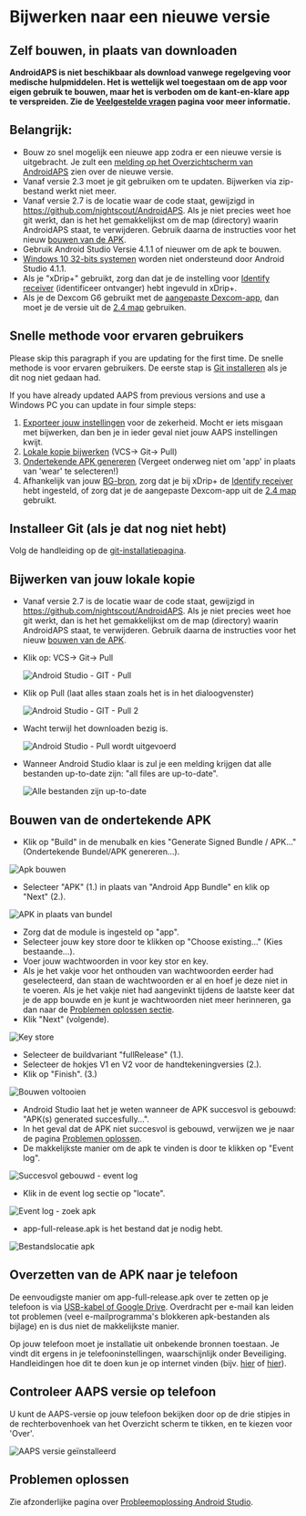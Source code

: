 # Bijwerken naar een nieuwe versie

## Zelf bouwen, in plaats van downloaden

**AndroidAPS is niet beschikbaar als download vanwege regelgeving voor medische hulpmiddelen. Het is wettelijk wel toegestaan om de app voor eigen gebruik te bouwen, maar het is verboden om de kant-en-klare app te verspreiden. Zie de [Veelgestelde vragen](../Getting-Started/FAQ.md) pagina voor meer informatie.**

## Belangrijk:

* Bouw zo snel mogelijk een nieuwe app zodra er een nieuwe versie is uitgebracht. Je zult een [melding op het Overzichtscherm van AndroidAPS](../Installing-AndroidAPS/Releasenotes#release-notes) zien over de nieuwe versie.
* Vanaf versie 2.3 moet je git gebruiken om te updaten. Bijwerken via zip-bestand werkt niet meer.
* Vanaf versie 2.7 is de locatie waar de code staat, gewijzigd in <https://github.com/nightscout/AndroidAPS>. Als je niet precies weet hoe git werkt, dan is het het gemakkelijkst om de map (directory) waarin AndroidAPS staat, te verwijderen. Gebruik daarna de instructies voor het nieuw [bouwen van de APK](../Installing-AndroidAPS/Building-APK.md).
* Gebruik [](https://developer.android.com/studio/)Android Studio Versie 4.1.1 of nieuwer om de apk te bouwen.
* [Windows 10 32-bits systemen](../Installing-AndroidAPS/troubleshooting_androidstudio#unable-to-start-daemon-process) worden niet ondersteund door Android Studio 4.1.1.
* Als je "xDrip+" gebruikt, zorg dan dat je de instelling voor [Identify receiver](../Configuration/xdrip#identify-receiver) (identificeer ontvanger) hebt ingevuld in xDrip+.
* Als je de Dexcom G6 gebruikt met de [aangepaste Dexcom-app](../Hardware/DexcomG6#if-using-g6-with-patched-dexcom-app), dan moet je de versie uit de [2.4 map](https://github.com/dexcomapp/dexcomapp/tree/master/2.4) gebruiken.

## Snelle methode voor ervaren gebruikers

Please skip this paragraph if you are updating for the first time. De snelle methode is voor ervaren gebruikers. De eerste stap is [Git installeren](../Installing-AndroidAPS/git-install.rst) als je dit nog niet gedaan had.

If you have already updated AAPS from previous versions and use a Windows PC you can update in four simple steps:

1. [Exporteer jouw instellingen](../Usage/ExportImportSettings#instellingen-exporteren) voor de zekerheid. Mocht er iets misgaan met bijwerken, dan ben je in ieder geval niet jouw AAPS instellingen kwijt.
2. [Lokale kopie bijwerken](../Installing-AndroidAPS/Update-to-new-version#bijwerken-van-jouw-lokale-kopie) (VCS-> Git-> Pull)
3. [Ondertekende APK genereren](../Installing-AndroidAPS/Update-to-new-version#bouwen-van-de-ondertekende-apk) (Vergeet onderweg niet om 'app' in plaats van 'wear' te selecteren!)
4. Afhankelijk van jouw [BG-bron](../Configuration/BG-Source.rst), zorg dat je bij xDrip+ de [Identify receiver](../Configuration/xdrip#identificeer-ontvanger-identify-receiver) hebt ingesteld, of zorg dat je de aangepaste Dexcom-app uit de [2.4 map](https://github.com/dexcomapp/dexcomapp/tree/master/2.4) gebruikt.

## Installeer Git (als je dat nog niet hebt)

Volg de handleiding op de [git-installatiepagina](../Installing-AndroidAPS/git-install.rst).

## Bijwerken van jouw lokale kopie

* Vanaf versie 2.7 is de locatie waar de code staat, gewijzigd in <https://github.com/nightscout/AndroidAPS>. Als je niet precies weet hoe git werkt, dan is het het gemakkelijkst om de map (directory) waarin AndroidAPS staat, te verwijderen. Gebruik daarna de instructies voor het nieuw [bouwen van de APK](../Installing-AndroidAPS/Building-APK.md).
* Klik op: VCS-> Git-> Pull
    
    ![Android Studio - GIT - Pull](../images/AndroidStudio361_Update01.png)

* Klik op Pull (laat alles staan zoals het is in het dialoogvenster)
    
    ![Android Studio - GIT - Pull 2](../images/AndroidStudio361_Update02a.png)

* Wacht terwijl het downloaden bezig is.
    
    ![Android Studio - Pull wordt uitgevoerd](../images/AndroidStudio361_Update03.png)

* Wanneer Android Studio klaar is zul je een melding krijgen dat alle bestanden up-to-date zijn: "all files are up-to-date".
    
    ![Alle bestanden zijn up-to-date](../images/AndroidStudio361_Update04.png)

## Bouwen van de ondertekende APK

<!--- Text is maintained in page building-apk.md --->

* Klik op "Build" in de menubalk en kies "Generate Signed Bundle / APK..." (Ondertekende Bundel/APK genereren...).

![Apk bouwen](../images/AndroidStudio361_27.png)

* Selecteer "APK" (1.) in plaats van "Android App Bundle" en klik op "Next" (2.).

![APK in plaats van bundel](../images/AndroidStudio361_28.png)

* Zorg dat de module is ingesteld op "app".
* Selecteer jouw key store door te klikken op "Choose existing..." (Kies bestaande...).
* Voer jouw wachtwoorden in voor key stor en key.
* Als je het vakje voor het onthouden van wachtwoorden eerder had geselecteerd, dan staan de wachtwoorden er al en hoef je deze niet in te voeren. Als je het vakje niet had aangevinkt tijdens de laatste keer dat je de app bouwde en je kunt je wachtwoorden niet meer herinneren, ga dan naar de [Problemen oplossen sectie](../Installing-AndroidAPS/troubleshooting_androidstudio#lost-keystore).
* Klik "Next" (volgende).

![Key store](../images/AndroidStudio361_Update05.png)

* Selecteer de buildvariant "fullRelease" (1.). 
* Selecteer de hokjes V1 en V2 voor de handtekeningversies (2.).
* Klik op "Finish". (3.)

![Bouwen voltooien](../images/AndroidStudio361_32.png)

* Android Studio laat het je weten wanneer de APK succesvol is gebouwd: "APK(s) generated succesfully...".
* In het geval dat de APK niet succesvol is gebouwd, verwijzen we je naar de pagina [Problemen oplossen](../Installing-AndroidAPS/troubleshooting_androidstudio.rst).
* De makkelijkste manier om de apk te vinden is door te klikken op "Event log".

![Succesvol gebouwd - event log](../images/AndroidStudio361_33.png)

* Klik in de event log sectie op "locate".

![Event log - zoek apk](../images/AndroidStudio361_34.png)

* app-full-release.apk is het bestand dat je nodig hebt.

![Bestandslocatie apk](../images/AndroidStudio361_35.png)

## Overzetten van de APK naar je telefoon

De eenvoudigste manier om app-full-release.apk over te zetten op je telefoon is via [USB-kabel of Google Drive](https://support.google.com/android/answer/9064445?hl=en). Overdracht per e-mail kan leiden tot problemen (veel e-mailprogramma's blokkeren apk-bestanden als bijlage) en is dus niet de makkelijkste manier.

Op jouw telefoon moet je installatie uit onbekende bronnen toestaan. Je vindt dit ergens in je telefooninstellingen, waarschijnlijk onder Beveiliging. Handleidingen hoe dit te doen kun je op internet vinden (bijv. [hier](https://www.expressvpn.com/de/support/vpn-setup/enable-apk-installs-android/) of [hier](https://www.androidcentral.com/unknown-sources)).

## Controleer AAPS versie op telefoon

U kunt de AAPS-versie op jouw telefoon bekijken door op de drie stipjes in de rechterbovenhoek van het Overzicht scherm te tikken, en te kiezen voor 'Over'.

![AAPS versie geïnstalleerd](../images/Update_VersionCheck.png)

## Problemen oplossen

Zie afzonderlijke pagina over [Probleemoplossing Android Studio](../Installing-AndroidAPS/troubleshooting_androidstudio.rst).